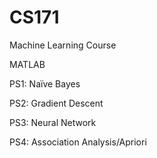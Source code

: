 # CS171

Machine Learning Course

MATLAB

PS1: Naïve Bayes 

PS2: Gradient Descent

PS3: Neural Network

PS4: Association Analysis/Apriori
